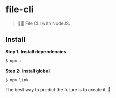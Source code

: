 # file-cli

> 📁🌱 File CLI with NodeJS.

## Install

**Step 1: Install dependencies**

```js
$ npm i
```

**Step 2: Install global**

```js
$ npm link
```

<!-- INSPIRATIONAL_QUOTE_START -->
The best way to predict the future is to create it.
🐶
<!-- INSPIRATIONAL_QUOTE_END -->
